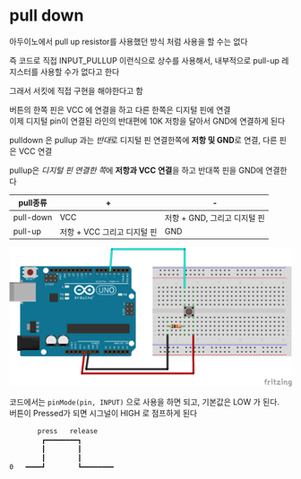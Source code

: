 # pull down
아두이노에서 pull up resistor를 사용했던 방식 처럼 사용을 할 수는 없다  

즉 코드로 직접 INPUT_PULLUP 이런식으로 상수를 사용해서, 내부적으로 pull-up 레지스터를 사용할 수가 없다고 한다 

그래서 서킷에 직접 구현을 해야한다고 함   

버튼의 한쪽 핀은 VCC 에 연결을 하고 다른 한쪽은 디지털 핀에 연결  
이제 디지털 pin이 연결된 라인의 반대편에 10K 저항을 달아서 GND에 연결하게 된다   

pulldown 은 pullup 과는 *반대*로 디지털 핀 연결한쪽에 **저항 및 GND**로 연결, 다른 핀은 VCC 연결

pullup은 *디지털 핀 연결한 쪽*에 **저항과 VCC 연결**을 하고 반대쪽 핀을 GND에 연결한다

| pull종류 | + | - |
| --- | --- | --- |
| pull-down | VCC | 저항 + GND, 그리고 디지털 핀 |
| pull-up |  저항 + VCC 그리고 디지털 핀 | GND |

![robotics back-end 사이트 참고- pulldown](img/arduino_pull_down.png)


코드에서는 `pinMode(pin, INPUT)` 으로 사용을 하면 되고, 기본값은 LOW 가 된다.   
버튼이 Pressed가 되면 시그널이 HIGH 로 점프하게 된다   

```
       press   release
        ┏━━━━━━━━┓
        ┃        ┃
        ┃        ┃
0   ━━━━┛        ┗━━━━━━━━
```

